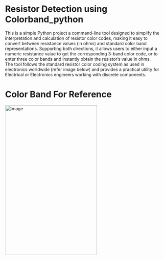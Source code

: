 # Resistor Detection using Colorband_python
This is a simple Python project a command-line tool designed to simplify the interpretation and calculation of resistor color codes, making it easy to convert between resistance values (in ohms) and standard color band representations. Supporting both directions, it allows users to either input a numeric resistance value to get the corresponding 3-band color code, or to enter three color bands and instantly obtain the resistor’s value in ohms. The tool follows the standard resistor color coding system as used in electronics worldwide (refer image below) and provides a practical utility for Electrical or Electronics engineers working with discrete components.
# Color Band For Reference
<img width="300" height="489" alt="image" src="https://github.com/user-attachments/assets/5c7dc45a-96e5-4408-8252-e2a134d4929b" />
